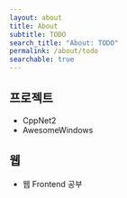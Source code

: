 ```yaml
---
layout: about
title: About
subtitle: TODO
search_title: "About: TODO"
permalink: /about/todo
searchable: true
---
```


## 프로젝트
- CppNet2
- AwesomeWindows

## 웹
- 웹 Frontend 공부